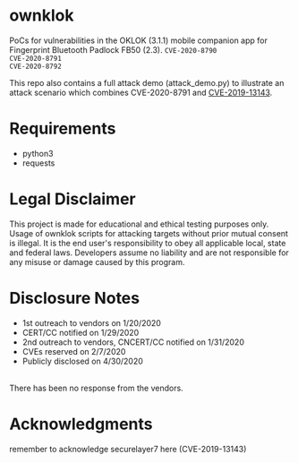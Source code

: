 # ownklok
PoCs for vulnerabilities in the OKLOK (3.1.1) mobile companion app for Fingerprint Bluetooth Padlock FB50 (2.3).
```CVE-2020-8790``` <br/>
```CVE-2020-8791``` <br/>
```CVE-2020-8792```

This repo also contains a full attack demo (attack_demo.py) to illustrate an attack scenario which combines CVE-2020-8791 and [CVE-2019-13143](https://blog.securelayer7.net/fb50-smart-lock-vulnerability-disclosure/).

# Requirements
- python3 <br/>
- requests

# Legal Disclaimer
This project is made for educational and ethical testing purposes only. Usage of ownklok scripts for attacking targets without prior mutual consent is illegal. It is the end user's responsibility to obey all applicable local, state and federal laws. Developers assume no liability and are not responsible for any misuse or damage caused by this program.

# Disclosure Notes
- 1st outreach to vendors on 1/20/2020 <br/>
- CERT/CC notified on 1/29/2020 <br/>
- 2nd outreach to vendors, CNCERT/CC notified on 1/31/2020 <br/>
- CVEs reserved on 2/7/2020 <br/>
- Publicly disclosed on 4/30/2020 <br/>
<br/>
There has been no response from the vendors.

# Acknowledgments
remember to acknowledge securelayer7 here (CVE-2019-13143)
